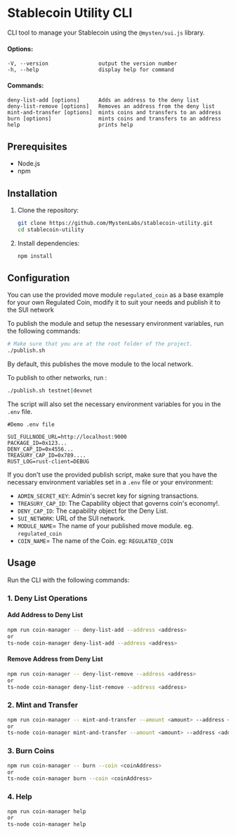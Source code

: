 
# Stablecoin Utility CLI

CLI tool to manage your Stablecoin using the `@mysten/sui.js` library.

#### Options:
```shell
-V, --version                output the version number
-h, --help                   display help for command
````

#### Commands:
```
deny-list-add [options]      Adds an address to the deny list
deny-list-remove [options]   Removes an address from the deny list
mint-and-transfer [options]  mints coins and transfers to an address
burn [options]               mints coins and transfers to an address
help                         prints help
```


## Prerequisites

- Node.js
- npm


## Installation

1. Clone the repository:

   ```bash
   git clone https://github.com/MystenLabs/stablecoin-utility.git
   cd stablecoin-utility
   ```

2. Install dependencies:

   ```bash
   npm install
   ```

## Configuration


You can use the provided move module `regulated_coin` as a base example for your own Regulated Coin, modify it to suit your needs and publish it to the SUI network

To publish the module and setup the nesessary environment variables, run the following commands:

```bash
# Make sure that you are at the root folder of the project.
./publish.sh
```

By default, this publishes the move module to the local network.

To publish to other networks, run :

```bash
./publish.sh testnet|devnet
````

The script will also set the necessary environment variables for you in the `.env` file.

```shell
#Demo .env file

SUI_FULLNODE_URL=http://localhost:9000
PACKAGE_ID=0x123...
DENY_CAP_ID=0x4556...
TREASURY_CAP_ID=0x789....
RUST_LOG=rust-client=DEBUG
```

If you don't use the provided publish script, make sure that you have the necessary environment variables set in a `.env` file or your environment:

- `ADMIN_SECRET_KEY`: Admin's secret key for signing transactions.
- `TREASURY_CAP_ID`: The Capability object that governs coin's economy!.
- `DENY_CAP_ID`: The capability object for the Deny List.
- `SUI_NETWORK`: URL of the SUI network.
- `MODULE_NAME`= The name of your published move module. eg. `regulated_coin`
- `COIN_NAME`= The name of the Coin. eg: `REGULATED_COIN`

## Usage

Run the CLI with the following commands:

### 1. Deny List Operations

#### Add Address to Deny List

```bash
npm run coin-manager -- deny-list-add --address <address>
or 
ts-node coin-manager deny-list-add --address <address>
```


#### Remove Address from Deny List

```bash
npm run coin-manager -- deny-list-remove --address <address> 
or
ts-node coin-manager deny-list-remove --address <address>
```

### 2. Mint and Transfer

```bash
npm run coin-manager -- mint-and-transfer --amount <amount> --address <address>
or 
ts-node coin-manager mint-and-transfer --amount <amount> --address <address>
```

### 3. Burn Coins

```bash
npm run coin-manager -- burn --coin <coinAddress>
or 
ts-node coin-manager burn --coin <coinAddress>
```

### 4. Help

```bash
npm run coin-manager help
or 
ts-node coin-manager help
```
